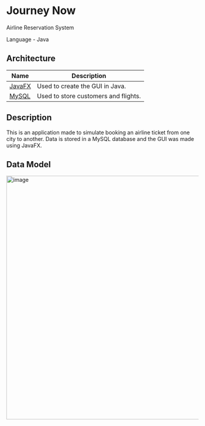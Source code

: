 # Journey Now
Airline Reservation System

Language - Java

## Architecture

| Name | Description |
|----------|----------|
| [JavaFX](https://openjfx.io/)   | Used to create the GUI in Java.  |
| [MySQL](https://www.mysql.com/)   | Used to store customers and flights.   |

## Description
This is an application made to simulate booking an airline ticket from one city to another. Data is stored in a MySQL database and the GUI was made using JavaFX.

## Data Model
<img width="817" height="639" alt="image" src="https://github.com/user-attachments/assets/56791b7f-c5ae-475f-9776-2a1ffbee003e" />

